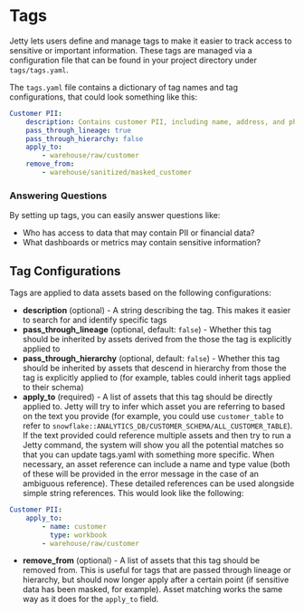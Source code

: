 # Tags

Jetty lets users define and manage tags to make it easier to track access to sensitive or important information. These tags are managed via a configuration file that can be found in your project directory under `tags/tags.yaml`.

The `tags.yaml` file contains a dictionary of tag names and tag configurations, that could look something like this:

```yaml title="tags/tags.yaml"
Customer PII:
    description: Contains customer PII, including name, address, and phone number
    pass_through_lineage: true
    pass_through_hierarchy: false
    apply_to:
        - warehouse/raw/customer
    remove_from:
        - warehouse/sanitized/masked_customer
```

### Answering Questions

By setting up tags, you can easily answer questions like:

-   Who has access to data that may contain PII or financial data?
-   What dashboards or metrics may contain sensitive information?

## Tag Configurations

Tags are applied to data assets based on the following configurations:

-   **description** (optional) - A string describing the tag. This makes it easier to search for and identify specific tags
-   **pass_through_lineage** (optional, default: `false`) - Whether this tag should be inherited by assets derived from the those the tag is explicitly applied to
-   **pass_through_hierarchy** (optional, default: `false`) - Whether this tag should be inherited by assets that descend in hierarchy from those the tag is explicitly applied to (for example, tables could inherit tags applied to their schema)
-   **apply_to** (required) - A list of assets that this tag should be directly applied to. Jetty will try to infer which asset you are referring to based on the text you provide (for example, you could use `customer_table` to refer to `snowflake::ANALYTICS_DB/CUSTOMER_SCHEMA/ALL_CUSTOMER_TABLE`). If the text provided could reference multiple assets and then try to run a Jetty command, the system will show you all the potential matches so that you can update tags.yaml with something more specific. When necessary, an asset reference can include a name and type value (both of these will be provided in the error message in the case of an ambiguous reference). These detailed references can be used alongside simple string references. This would look like the following:

```yaml
Customer PII:
    apply_to:
        - name: customer
          type: workbook
        - warehouse/raw/customer
```

-   **remove_from** (optional) - A list of assets that this tag should be removed from. This is useful for tags that are passed through lineage or hierarchy, but should now longer apply after a certain point (if sensitive data has been masked, for example). Asset matching works the same way as it does for the `apply_to` field.
